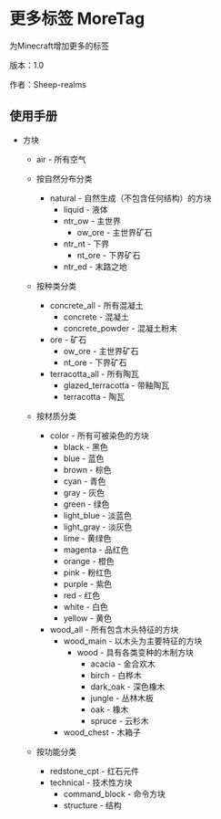 # 更多标签 MoreTag
为Minecraft增加更多的标签

版本：1.0

作者：Sheep-realms

## 使用手册

* 方块

  * air - 所有空气
  
  * 按自然分布分类
    * natural - 自然生成（不包含任何结构）的方块
      * liquid - 液体
      * ntr_ow - 主世界
        * ow_ore - 主世界矿石
      * ntr_nt - 下界
        * nt_ore - 下界矿石
      * ntr_ed - 末路之地
      
  * 按种类分类
    * concrete_all - 所有混凝土
      * concrete - 混凝土
      * concrete_powder - 混凝土粉末
    * ore - 矿石
      * ow_ore - 主世界矿石
      * nt_ore - 下界矿石
    * terracotta_all - 所有陶瓦
      * glazed_terracotta - 带釉陶瓦
      * terracotta - 陶瓦
			
  * 按材质分类
    * color - 所有可被染色的方块
      * black - 黑色
      * blue - 蓝色
      * brown - 棕色
      * cyan - 青色
      * gray - 灰色
      * green - 绿色
      * light_blue - 淡蓝色
      * light_gray - 淡灰色
      * lime - 黄绿色
      * magenta - 品红色
      * orange - 橙色
      * pink - 粉红色
      * purple - 紫色
      * red - 红色
      * white - 白色
      * yellow - 黄色
    * wood_all - 所有包含木头特征的方块
      * wood_main - 以木头为主要特征的方块
        * wood - 具有各类变种的木制方块
          * acacia - 金合欢木
          * birch - 白桦木
          * dark_oak - 深色橡木
          * jungle - 丛林木板
          * oak - 橡木
          * spruce - 云杉木
      * wood_chest - 木箱子
				
  * 按功能分类
    * redstone_cpt - 红石元件
    * technical - 技术性方块
      * command_block - 命令方块
      * structure - 结构
